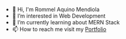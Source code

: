 - 👋 Hi, I'm Rommel Aquino Mendiola
- 👀 I’m interested in Web Development
- 🌱 I’m currently learning about MERN Stack
- 📫 How to reach me visit my [Portfolio](https://rmendiola.vercel.app)

<!---
mendylivium/mendylivium is a ✨ special ✨ repository because its `README.md` (this file) appears on your GitHub profile.
You can click the Preview link to take a look at your changes.
--->
